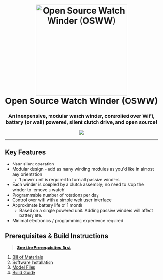 <h1 align="center">
  <br>
    <img src="./docs/images/winder-running.gif" alt="Open Source Watch Winder (OSWW)" width="300">
  <br>
    <b>Open Source Watch Winder (OSWW)</b>
  <br>
</h1>

<h3 align="center">An inexpensive, modular watch winder, controlled over WiFi, battery (or wall) powered, silent clutch drive, and open source!</h3>

<p align="center">
  <a href="https://www.paypal.com/paypalme/kklarkson">
    <img src="https://img.shields.io/badge/$-donate-ff69b4.svg?maxAge=2592000&amp;style=flat">
  </a>
</p>

<hr/>

## Key Features

* Near silent operation
* Modular design - add as many winding modules as you'd like in almost any orientation
    - 1 power unit is required to turn all passive winders
* Each winder is coupled by a clutch assembly; no need to stop the winder to remove a watch!
* Programmable number of rotations per day
* Control over wifi with a simple web user interface
* Approximate battery life of 1 month
    - Based on a single powered unit. Adding passive winders will affect battery life.
* Minimal electronics / programming experience required

## Prerequisites & Build Instructions
> [**See the Prerequisites first**](./docs/prereqs.md)

1. [Bill of Materials](./docs/bom-requirements.md)
1. [Software Installation](./docs/install-software.md)
1. [Model Files](./model)
1. [Build Guide](./docs/build-guide.md)
